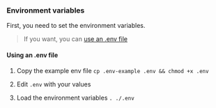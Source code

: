 <!-- terraform-env-docs -->

### Environment variables

First, you need to set the environment variables.

> If you want, you can [use an .env file](#using-an-env-file)

<!-- env -->

#### Using an .env file

1. Copy the example env file `cp .env-example .env && chmod +x .env`

2. Edit `.env` with your values

3. Load the environment variables `. ./.env`

<!-- terraform-env-docs -->
